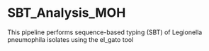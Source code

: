 # SBT_Analysis_MOH
This pipeline performs sequence-based typing (SBT) of Legionella pneumophila isolates using the el_gato tool
